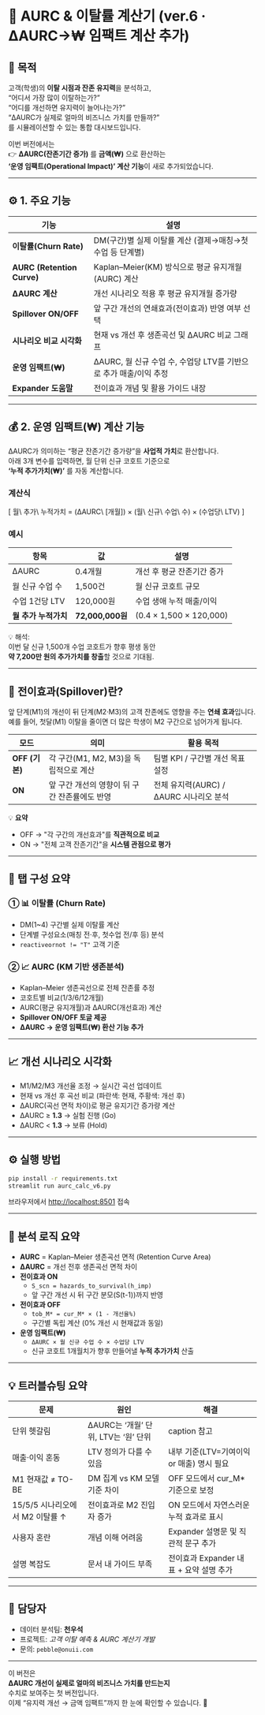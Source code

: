 
# 🧭 AURC & 이탈률 계산기 (ver.6 · ΔAURC→₩ 임팩트 계산 추가)

## 🎯 목적
고객(학생)의 **이탈 시점과 잔존 유지력**을 분석하고,  
“어디서 가장 많이 이탈하는가?”  
“어디를 개선하면 유지력이 늘어나는가?”  
“ΔAURC가 실제로 얼마의 비즈니스 가치를 만들까?”  
를 시뮬레이션할 수 있는 통합 대시보드입니다.

이번 버전에서는  
👉 **ΔAURC(잔존기간 증가)** 를 **금액(₩)** 으로 환산하는  
**‘운영 임팩트(Operational Impact)’ 계산 기능**이 새로 추가되었습니다.

---

## ⚙️ 1. 주요 기능

| 기능 | 설명 |
|------|------|
| **이탈률(Churn Rate)** | DM(구간)별 실제 이탈률 계산 (결제→매칭→첫수업 등 단계별) |
| **AURC (Retention Curve)** | Kaplan–Meier(KM) 방식으로 평균 유지개월(AURC) 계산 |
| **ΔAURC 계산** | 개선 시나리오 적용 후 평균 유지개월 증가량 |
| **Spillover ON/OFF** | 앞 구간 개선의 연쇄효과(전이효과) 반영 여부 선택 |
| **시나리오 비교 시각화** | 현재 vs 개선 후 생존곡선 및 ΔAURC 비교 그래프 |
| **운영 임팩트(₩)** | ΔAURC, 월 신규 수업 수, 수업당 LTV를 기반으로 추가 매출/이익 추정 |
| **Expander 도움말** | 전이효과 개념 및 활용 가이드 내장 |

---

## 💰 2. 운영 임팩트(₩) 계산 기능

ΔAURC가 의미하는 “평균 잔존기간 증가량”을 **사업적 가치**로 환산합니다.  
아래 3개 변수를 입력하면, 월 단위 신규 코호트 기준으로  
**‘누적 추가가치(₩)’** 를 자동 계산합니다.

### 계산식
\[
월\ 추가\ 누적가치 = (ΔAURC\ [개월]) × (월\ 신규\ 수업\ 수) × (수업당\ LTV)
\]

### 예시
| 항목 | 값 | 설명 |
|------|------|------|
| ΔAURC | 0.4개월 | 개선 후 평균 잔존기간 증가 |
| 월 신규 수업 수 | 1,500건 | 월 신규 코호트 규모 |
| 수업 1건당 LTV | 120,000원 | 수업 생애 누적 매출/이익 |
| **월 추가 누적가치** | **72,000,000원** | (0.4 × 1,500 × 120,000) |

💡 해석:  
이번 달 신규 1,500개 수업 코호트가 향후 평생 동안  
**약 7,200만 원의 추가가치를 창출**할 것으로 기대됨.

---

## 📘 전이효과(Spillover)란?

앞 단계(M1)의 개선이 뒤 단계(M2·M3)의 고객 잔존에도 영향을 주는 **연쇄 효과**입니다.  
예를 들어, 첫달(M1) 이탈을 줄이면 더 많은 학생이 M2 구간으로 넘어가게 됩니다.

| 모드 | 의미 | 활용 목적 |
|------|------|-----------|
| **OFF (기본)** | 각 구간(M1, M2, M3)을 독립적으로 계산 | 팀별 KPI / 구간별 개선 목표 설정 |
| **ON** | 앞 구간 개선의 영향이 뒤 구간 잔존률에도 반영 | 전체 유지력(AURC) / ΔAURC 시나리오 분석 |

💡 **요약**  
- OFF → "각 구간의 개선효과"를 **직관적으로 비교**  
- ON → "전체 고객 잔존기간"을 **시스템 관점으로 평가**

---

## 🧩 탭 구성 요약

### ① 📊 이탈률 (Churn Rate)
- DM(1~4) 구간별 실제 이탈률 계산  
- 단계별 구성요소(매칭 전·후, 첫수업 전/후 등) 분석  
- `reactiveornot != "T"` 고객 기준  

### ② 📈 AURC (KM 기반 생존분석)
- Kaplan–Meier 생존곡선으로 전체 잔존률 추정  
- 코호트별 비교(1/3/6/12개월)  
- AURC(평균 유지개월)과 ΔAURC(개선효과) 계산  
- **Spillover ON/OFF 토글 제공**  
- **ΔAURC → 운영 임팩트(₩) 환산 기능 추가**

---

## 📈 개선 시나리오 시각화
- M1/M2/M3 개선율 조정 → 실시간 곡선 업데이트  
- 현재 vs 개선 후 곡선 비교 (파란색: 현재, 주황색: 개선 후)  
- ΔAURC(곡선 면적 차이)로 평균 유지기간 증가량 계산  
- ΔAURC ≥ **1.3** → 실험 진행 (Go)  
- ΔAURC < **1.3** → 보류 (Hold)

---

## ⚙️ 실행 방법

```bash
pip install -r requirements.txt
streamlit run aurc_calc_v6.py
```

브라우저에서 [http://localhost:8501](http://localhost:8501) 접속

---

## 🧠 분석 로직 요약

- **AURC** = Kaplan–Meier 생존곡선 면적 (Retention Curve Area)  
- **ΔAURC** = 개선 전후 생존곡선 면적 차이  
- **전이효과 ON**  
  - `S_scn = hazards_to_survival(h_imp)`  
  - 앞 구간 개선 시 뒤 구간 분모(S(t-1))까지 반영  
- **전이효과 OFF**  
  - `tob_M* = cur_M* × (1 - 개선율%)`  
  - 구간별 독립 계산 (0% 개선 시 현재값과 동일)  
- **운영 임팩트(₩)**  
  - `ΔAURC × 월 신규 수업 수 × 수업당 LTV`  
  - 신규 코호트 1개월치가 향후 만들어낼 **누적 추가가치** 산출

---

## 💡 트러블슈팅 요약

| 문제 | 원인 | 해결 |
|------|------|------|
| 단위 헷갈림 | ΔAURC는 ‘개월’ 단위, LTV는 ‘원’ 단위 | caption 참고 |
| 매출·이익 혼동 | LTV 정의가 다를 수 있음 | 내부 기준(LTV=기여이익 or 매출) 명시 필요 |
| M1 현재값 ≠ TO-BE | DM 집계 vs KM 모델 기준 차이 | OFF 모드에서 cur_M* 기준으로 보정 |
| 15/5/5 시나리오에서 M2 이탈률 ↑ | 전이효과로 M2 진입자 증가 | ON 모드에서 자연스러운 누적 효과로 표시 |
| 사용자 혼란 | 개념 이해 어려움 | Expander 설명문 및 직관적 문구 추가 |
| 설명 복잡도 | 문서 내 가이드 부족 | 전이효과 Expander 내 표 + 요약 설명 추가 |

---

## 👥 담당자
- 데이터 분석팀: **천우석**  
- 프로젝트: *고객 이탈 예측 & AURC 계산기 개발*  
- 문의: `pebble@onuii.com`

---

이 버전은  
**ΔAURC 개선이 실제로 얼마의 비즈니스 가치를 만드는지**  
수치로 보여주는 첫 버전입니다.  
이제 “유지력 개선 → 금액 임팩트”까지 한 눈에 확인할 수 있습니다. 🚀
